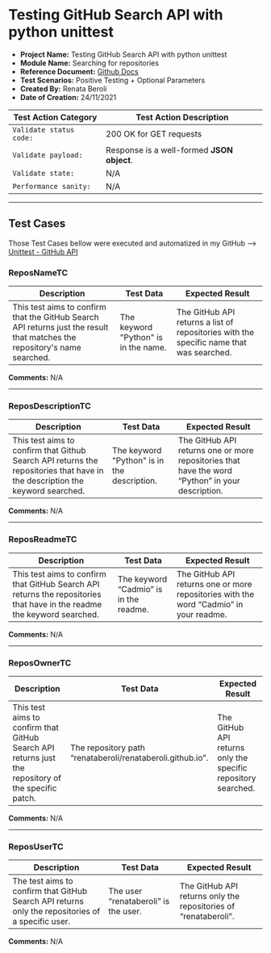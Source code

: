 # Testing GitHub Search API with python unittest
- **Project Name:** Testing GitHub Search API with python unittest 
- **Module Name:** Searching for repositories 
- **Reference Document:** [Github Docs](https://docs.github.com/en/search-github/searching-on-github/searching-for-repositories) 
- **Test Scenarios:** Positive Testing + Optional Parameters 
- **Created By:** Renata Beroli 
- **Date of Creation:** 24/11/2021

| Test Action Category | Test Action Description |
| --- | --- |
| `Validate status code:` | 200 OK for GET requests  |
| `Validate payload:` | Response is a well-formed **JSON object**. |
| `Validate state: ` | N/A |
| `Performance sanity:` | N/A |

---

## Test Cases

Those Test Cases bellow were executed and automatized in my GitHub --> [Unittest - GitHub API](https://github.com/renataberoli/Unittest_Python)

### ReposNameTC
| Description | Test Data | Expected Result | 
| ----------- | --------- | --------------- | 
| This test aims to confirm that the GitHub Search API returns just the result that matches the repository's name searched. | The keyword "Python" is in the name. | The GitHub API returns a list of repositories with the specific name that was searched. |
**Comments:** N/A

----

### ReposDescriptionTC
| Description | Test Data | Expected Result | 
| ----------- | --------- | --------------- | 
| This test aims to confirm that Github Search API returns the repositories that have in the description the keyword searched. | The keyword "Python" is in the description. | The GitHub API returns one or more repositories that have the word “Python” in your description. | 
**Comments:** N/A

----

### ReposReadmeTC
| Description | Test Data | Expected Result | 
| ----------- | --------- | --------------- | 
| This test aims to confirm that GitHub Search API returns the repositories that have in the readme the keyword searched. | The keyword “Cadmio” is in the readme. | The GitHub API returns one or more repositories with the word “Cadmio” in your readme. |
**Comments:** N/A

----

### ReposOwnerTC
| Description | Test Data | Expected Result | 
| ----------- | --------- | --------------- | 
| This test aims to confirm that GitHub Search API returns just the repository of the specific patch. | The repository path “renataberoli/renataberoli.github.io”. | The GitHub API returns only the specific repository searched. |
**Comments:** N/A

----

### ReposUserTC
| Description | Test Data | Expected Result | 
| ----------- | --------- | --------------- | 
| The test aims to confirm that GitHub Search API returns only the repositories of a specific user. | The user “renataberoli” is the user. | The GitHub API returns only the repositories of “renataberoli”. |
**Comments:** N/A


